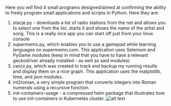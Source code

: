 Here you will find 4 small programs designed/aimed at confirming the ability to freely program small applications and scripts in Python. Here they are:

1) stacje.py - downloads a list of radio stations from the net and allows you to select one from the list, starts it and shows the name of the artist and song. This is a really nice app you can start off just from your linux console
2) supermemo.py, which enables you to use a gamepad while learning languages on supermemo.com. This application uses Selenium and PyGame modules (keep in mind that you have to have a relevant geckodriver already installed - as well as said modules)
3) cwicz.py, which was created to track and backup my running results and display them on a nice graph. This application uses the matplotlib, time, and json modules.
4) int2roman, a very simple program that converts integers into Roman numerals using a recursive function.
5) init-containers-usage - a compressed helm package that illustrates how to use init-containers in Kubernetes cluster. 
![alt text](https://www.canva.com/design/DAF7w4Fs-Mo/Ah0wlXpA4uegdcEfEkrpEQ/edit?utm_content=DAF7w4Fs-Mo&utm_campaign=designshare&utm_medium=link2&utm_source=sharebutton)
